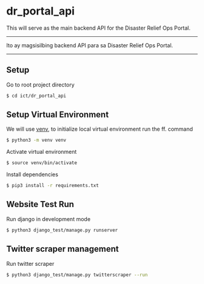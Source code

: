# dr_portal_api

This will serve as the main backend API for the Disaster Relief Ops Portal.

---

Ito ay magsisilbing backend API para sa Disaster Relief Ops Portal.

---

## Setup
Go to root project directory
``` sh
$ cd ict/dr_portal_api
```

## Setup Virtual Environment
We will use [venv](https://docs.python.org/3/library/venv.html), to initialize local virtual environment run the ff. command
``` sh
$ python3 -m venv venv
```
Activate virtual environment
``` sh
$ source venv/bin/activate
```
Install dependencies
``` sh
$ pip3 install -r requirements.txt
```
## Website Test Run
Run django in development mode 
``` sh
$ python3 django_test/manage.py runserver
```

## Twitter scraper management
Run twitter scraper
```sh
$ python3 django_test/manage.py twitterscraper --run
```
